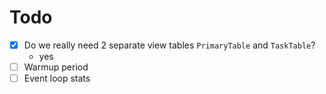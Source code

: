 # Todo

- [x] Do we really need 2 separate view tables `PrimaryTable` and `TaskTable`?
  - yes
- [ ] Warmup period
- [ ] Event loop stats
